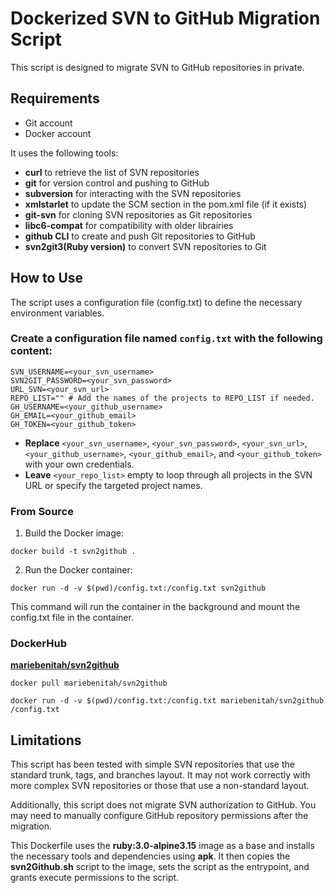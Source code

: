 # Dockerized SVN to GitHub Migration Script
This script is designed to migrate SVN to GitHub repositories in private.
## Requirements
- Git account
- Docker account
  
It uses the following tools:

- **curl** to retrieve the list of SVN repositories
- **git** for version control and pushing to GitHub
- **subversion** for interacting with the SVN repositories
- **xmlstarlet** to update the SCM section in the pom.xml file (if it exists)
- **git-svn** for cloning SVN repositories as Git repositories
- **libc6-compat** for compatibility with older librairies
- **github CLI** to create and push Git repositories to GitHub
- **svn2git3(Ruby version)** to convert SVN repositories to Git


## How to Use
The script uses a configuration file (config.txt) to define the necessary environment variables.
### Create a configuration file named `config.txt` with the following content:
```
SVN_USERNAME=<your_svn_username>
SVN2GIT_PASSWORD=<your_svn_password>
URL_SVN=<your_svn_url>
REPO_LIST="" # Add the names of the projects to REPO_LIST if needed.
GH_USERNAME=<your_github_username>
GH_EMAIL=<your_github_email>
GH_TOKEN=<your_github_token>
```
- **Replace** `<your_svn_username>`, `<your_svn_password>`, `<your_svn_url>`, `<your_github_username>`, `<your_github_email>`, and `<your_github_token>` with your own credentials.
- **Leave** `<your_repo_list>` empty to loop through all projects in the SVN URL or specify the targeted project names.

### From Source
1. Build the Docker image:
```
docker build -t svn2github .
```
2. Run the Docker container:
```
docker run -d -v $(pwd)/config.txt:/config.txt svn2github
```
This command will run the container in the background and mount the config.txt file in the container.

### DockerHub

[**mariebenitah/svn2github**](https://hub.docker.com/r/mariebenitah/svn2github)
```
docker pull mariebenitah/svn2github
```
```
docker run -d -v $(pwd)/config.txt:/config.txt mariebenitah/svn2github /config.txt
```


## Limitations
This script has been tested with simple SVN repositories that use the standard trunk, tags, and branches layout. It may not work correctly with more complex SVN repositories or those that use a non-standard layout.

Additionally, this script does not migrate SVN authorization to GitHub. You may need to manually configure GitHub repository permissions after the migration.

This Dockerfile uses the **ruby:3.0-alpine3.15** image as a base and installs the necessary tools and dependencies using **apk**. It then copies the **svn2Github.sh** script to the image, sets the script as the entrypoint, and grants execute permissions to the script.

